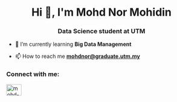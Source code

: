 <h1 align="center">Hi 👋, I'm Mohd Nor Mohidin</h1>
<h3 align="center">Data Science student at UTM</h3>

- 🌱 I’m currently learning **Big Data Management**

- 📫 How to reach me **mohdnor@graduate.utm.my**

<h3 align="left">Connect with me:</h3>
<p align="left">
<a href="https://linkedin.com/in/mohd-nor-mohidin-866599163/" target="blank"><img align="center" src="https://raw.githubusercontent.com/rahuldkjain/github-profile-readme-generator/master/src/images/icons/Social/linked-in-alt.svg" alt="mohd-nor-mohidin-866599163/" height="30" width="40" /></a>
</p>

